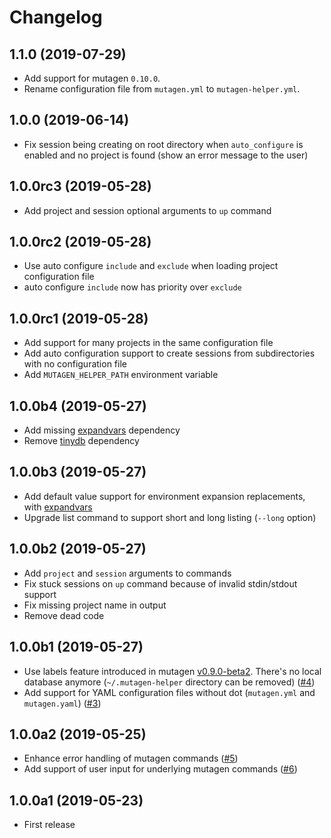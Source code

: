 Changelog
=======

<!--next-version-placeholder-->

1.1.0 (2019-07-29)
------------------

- Add support for mutagen `0.10.0`.
- Rename configuration file from `mutagen.yml` to `mutagen-helper.yml`.

1.0.0 (2019-06-14)
------------------

- Fix session being creating on root directory when `auto_configure` is enabled and no project is found (show an error
  message to the user)

1.0.0rc3 (2019-05-28)
---------------------

- Add project and session optional arguments to `up` command

1.0.0rc2 (2019-05-28)
---------------------

- Use auto configure `include` and `exclude` when loading project configuration file
- auto configure `include` now has priority over `exclude`

1.0.0rc1 (2019-05-28)
---------------------

- Add support for many projects in the same configuration file
- Add auto configuration support to create sessions from subdirectories with no configuration file
- Add `MUTAGEN_HELPER_PATH` environment variable

1.0.0b4 (2019-05-27)
--------------------

- Add missing [expandvars](https://github.com/sayanarijit/expandvars) dependency
- Remove [tinydb](https://github.com/msiemens/tinydb) dependency

1.0.0b3 (2019-05-27)
--------------------

- Add default value support for environment expansion replacements, with
  [expandvars](https://github.com/sayanarijit/expandvars)
- Upgrade list command to support short and long listing (`--long` option)

1.0.0b2 (2019-05-27)
--------------------

- Add `project` and `session` arguments to commands
- Fix stuck sessions on `up` command because of invalid stdin/stdout support
- Fix missing project name in output
- Remove dead code

1.0.0b1 (2019-05-27)
--------------------

- Use labels feature introduced in mutagen
  [v0.9.0-beta2](https://github.com/havoc-io/mutagen/releases/tag/v0.9.0-beta2). There's no local database anymore
  (`~/.mutagen-helper` directory can be removed) ([#4](https://github.com/gfi-centre-ouest/mutagen-helper/issues/4))
- Add support for YAML configuration files without dot (`mutagen.yml`
  and `mutagen.yaml`) ([#3](https://github.com/gfi-centre-ouest/mutagen-helper/issues/3))

1.0.0a2 (2019-05-25)
--------------------

- Enhance error handling of mutagen commands ([#5](https://github.com/gfi-centre-ouest/mutagen-helper/issues/5))
- Add support of user input for underlying mutagen
  commands ([#6](https://github.com/gfi-centre-ouest/mutagen-helper/issues/6))

1.0.0a1 (2019-05-23)
--------------------

- First release

